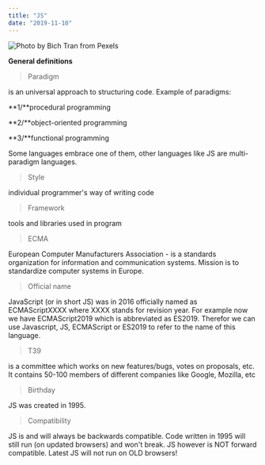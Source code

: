 ```yaml
---
title: "JS"
date: "2019-11-10"
---
```


![](https://i.imgur.com/a6lhpyl.jpg "Photo by Bich Tran from Pexels")

**General definitions**

> Paradigm

is an universal approach to structuring code. Example of paradigms: 

**1/**procedural programming

**2/**object-oriented programming

**3/**functional programming

Some languages embrace one of them, other languages like JS are multi-paradigm languages.

> Style

individual programmer's way of writing code

> Framework

tools and libraries used in program

> ECMA

European Computer Manufacturers Association - is a standards organization for information and communication systems. Mission is to standardize computer systems in Europe. 

> Official name

JavaScript (or in short JS) was in 2016 officially named as ECMAScriptXXXX where XXXX stands for revision year. For example now we have ECMAScript2019 which is abbreviated as ES2019. Therefor we can use Javascript, JS, ECMAScript or ES2019 to refer to the name of this language.

> T39

is a committee which works on new features/bugs, votes on proposals, etc. It contains 50-100 members of different companies like Google, Mozilla, etc

> Birthday

JS was created in 1995.

> Compatibility

JS is and will always be backwards compatible. Code written in 1995 will still run (on updated browsers) and won't break. JS however is NOT forward compatible. Latest JS will not run on OLD browsers!



